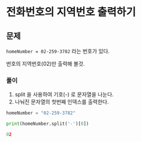 # 전화번호의 지역번호 출력하기
## 문제
```homeNumber = 02-259-3782``` 라는 번호가 있다.

번호의 지역번호(02)만 출력해 볼것.

### 풀이
1. split 을 사용하여 기호(-) 로 문자열을 나눈다.
2. 나눠진 문자열의 첫번째 인덱스를 출력한다. 
```python
homeNumber = "02-259-3782"

print(homeNumber.split('-')[0])

02
```